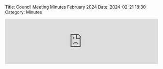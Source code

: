 Title: Council Meeting Minutes February 2024
Date: 2024-02-21 18:30
Category: Minutes

<embed width=100% style="height: -webkit-fill-available" src="https://docs.google.com/document/d/e/2PACX-1vTUp54XNFiSAQsArwzWF8T6YhejmADvRwjmjm1PQ7_xETO-e-cubavf-mye8PDUziT-uDW6n1t0Vqkx/pub?embedded=true"></embed>
